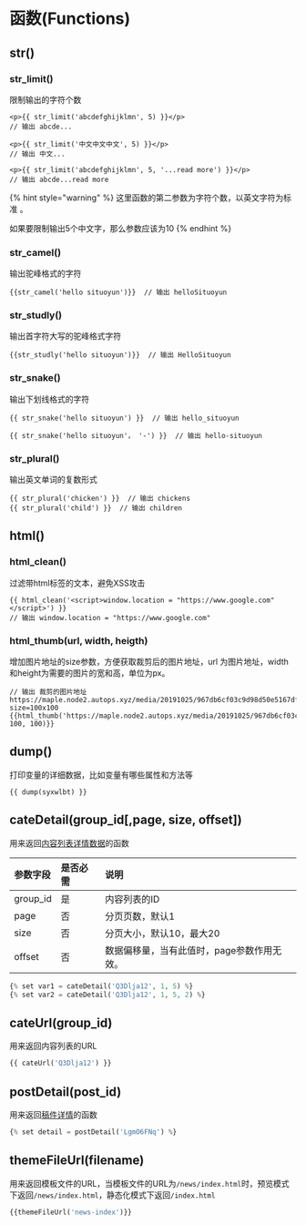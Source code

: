 # 函数\(Functions\)

## str\(\)

### str\_limit\(\)

限制输出的字符个数

```markup
<p>{{ str_limit('abcdefghijklmn', 5) }}</p> 
// 输出 abcde...

<p>{{ str_limit('中文中文中文', 5) }}</p> 
// 输出 中文...

<p>{{ str_limit('abcdefghijklmn', 5, '...read more') }}</p> 
// 输出 abcde...read more
```

{% hint style="warning" %}
这里函数的第二参数为字符个数，以英文字符为标准 。

如果要限制输出5个中文字，那么参数应该为10
{% endhint %}

### str\_camel\(\)

输出驼峰格式的字符

```text
{{str_camel('hello situoyun')}}  // 输出 helloSituoyun
```

### str\_studly\(\)

输出首字符大写的驼峰格式字符

```text
{{str_studly('hello situoyun')}}  // 输出 HelloSituoyun
```

### str\_snake\(\)

输出下划线格式的字符

```text
{{ str_snake('hello situoyun') }}  // 输出 hello_situoyun

{{ str_snake('hello situoyun'， '-') }}  // 输出 hello-situoyun
```

### str\_plural\(\)

输出英文单词的复数形式

```text
{{ str_plural('chicken') }}  // 输出 chickens
{{ str_plural('child') }}  // 输出 children
```

## html\(\)

### html\_clean\(\)

过滤带html标签的文本，避免XSS攻击

```markup
{{ html_clean('<script>window.location = "https://www.google.com"</script>') }}
// 输出 window.location = "https://www.google.com"
```

### html\_thumb\(url, width, heigth\)

增加图片地址的size参数，方便获取裁剪后的图片地址，url 为图片地址，width和height为需要的图片的宽和高，单位为px。

```text
// 输出 裁剪的图片地址 https://maple.node2.autops.xyz/media/20191025/967db6cf03c9d98d50e5167df836309959.jpeg?size=100x100
{{html_thumb('https://maple.node2.autops.xyz/media/20191025/967db6cf03c9d98d50e5167df836309959.jpeg', 100, 100)}}
```

## dump\(\)

打印变量的详细数据，比如变量有哪些属性和方法等

```text
{{ dump(syxwlbt) }}
```

## cateDetail\(group\_id\[,page, size, offset\]\)

用来返回[内容列表详情数据](../chang-jian-wen-ti/ru-he-cha-kan-si-tuo-yun-fa-bu-ku-de-shu-ju-ji-zi-duan.md#wang-zhan-qu-dao-nei-rong-lie-biao-xiang-qing)的函数

| 参数字段 | 是否必需 | 说明 |
| :--- | :--- | :--- |
| group\_id | 是 | 内容列表的ID |
| page | 否 | 分页页数，默认1 |
| size | 否 | 分页大小，默认10，最大20 |
| offset | 否 | 数据偏移量，当有此值时，page参数作用无效。 |

```php
{% set var1 = cateDetail('Q3Dlja12', 1, 5) %}
{% set var2 = cateDetail('Q3Dlja12', 1, 5, 2) %}
```

## cateUrl\(group\_id\)

用来返回内容列表的URL

```php
{{ cateUrl('Q3Dlja12') }}
```

## postDetail\(post\_id\)

用来返回[稿件详情](../chang-jian-wen-ti/ru-he-cha-kan-si-tuo-yun-fa-bu-ku-de-shu-ju-ji-zi-duan.md#wang-zhan-qu-dao-gao-jian-xiang-qing)的函数

```php
{% set detail = postDetail('LgmO6FNq') %}
```

## themeFileUrl\(filename\)

用来返回模板文件的URL，当模板文件的URL为`/news/index.html`时，预览模式下返回`/news/index.html`，静态化模式下返回`/index.html`

```php
{{themeFileUrl('news-index')}}
```

